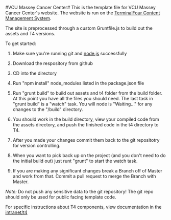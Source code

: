#VCU Massey Cancer Center#
This is the template file for VCU Massey Cancer Center's website. The website is run on the [TerminalFour Content Management System](http://www.terminalfour.com/).

The site is preprocessed through a custom Gruntfile.js to build out the assets and T4 versions.

To get started:  
1.  Make sure you're running git and [node.js](http://nodejs.org/) successfully

2.  Download the respository from github

3.  CD into the directory

4.  Run "npm install" node_modules listed in the package.json file

5.  Run "grunt build" to build out assets and t4 folder from the build folder. At this point you have all the files you should need. The last task in "grunt build" is a "watch" task. You will node is "Waiting..." for any changes to the "/build" directory.

6.  You should work in the build directory, view your compiled code from the assets directory, and push the finished code in the t4 directory to T4.

7.  After you made your changes commit them back to the git repositotry for version controlling.

8.  When you want to pick back up on the project (and you don't need to do the initial build out) just runt "grunt" to start the watch task.

9.  If you are making any significant changes break a Branch off of Master and work from that. Commit a pull request to merge the Branch with Master.

*Note:* Do not push any sensitive data to the git repository! The git repo should only be used for public facing template code.

For specific instructions about T4 components, view documentation in the [intranet/t4](www.massey.vcu.edu/intranet/t4)
